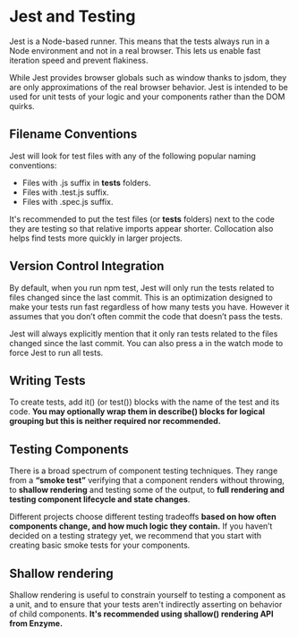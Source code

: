 # Jest and Testing
Jest is a Node-based runner. This means that the tests always run in a Node environment and not in a real browser. This lets us enable fast iteration speed and prevent flakiness.

While Jest provides browser globals such as window thanks to jsdom, they are only approximations of the real browser behavior. Jest is intended to be used for unit tests of your logic and your components rather than the DOM quirks.

## Filename Conventions

Jest will look for test files with any of the following popular naming conventions:

* Files with .js suffix in __tests__ folders.
* Files with .test.js suffix.
* Files with .spec.js suffix.

It's recommended to put the test files (or __tests__ folders) next to the code they are testing so that relative imports appear shorter. Collocation also helps find tests more quickly in larger projects.

## Version Control Integration
By default, when you run npm test, Jest will only run the tests related to files changed since the last commit. This is an optimization designed to make your tests run fast regardless of how many tests you have. However it assumes that you don’t often commit the code that doesn’t pass the tests.

Jest will always explicitly mention that it only ran tests related to the files changed since the last commit. You can also press a in the watch mode to force Jest to run all tests.

## Writing Tests
To create tests, add it() (or test()) blocks with the name of the test and its code. **You may optionally wrap them in describe() blocks for logical grouping but this is neither required nor recommended.**

## Testing Components
There is a broad spectrum of component testing techniques. They range from a **“smoke test”** verifying that a component renders without throwing, to **shallow rendering** and testing some of the output, to **full rendering and testing component lifecycle and state changes**.

Different projects choose different testing tradeoffs **based on how often components change, and how much logic they contain.** If you haven’t decided on a testing strategy yet, we recommend that you start with creating basic smoke tests for your components.

## Shallow rendering
Shallow rendering is useful to constrain yourself to testing a component as a unit, and to ensure that your tests aren't indirectly asserting on behavior of child components. **It's recommended using shallow() rendering API from Enzyme.**

